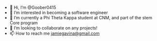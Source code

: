 - 👋 Hi, I’m @Goober0415
- 👀 I’m interested in becoming a software engineer
- 🌱 I’m currently a Phi Theta Kappa student at CNM, and part of the stem Core program
- 💞️ I’m looking to collaborate on any projects!
- 📫 How to reach me jamiegavina@gmail.com 

<!---
Goober0415/Goober0415 is a ✨ special ✨ repository because its `README.md` (this file) appears on your GitHub profile.
You can click the Preview link to take a look at your changes.
--->
